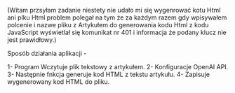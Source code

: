 (Witam przsyłam zadanie niestety nie udało mi się wygenrować kotu Html ani plku Html problem polegał na tym że za każdym razem gdy wpisywałem  polcenie i nazwe pliku z Artykułem do generowania  kodu Html z kodu JavaScript wyświetlał się komunikat nr 401 i informacja że podany klucz nie  jest prawidłowy.)

Sposób działania aplikacji -

1- Program Wczytuje plik tekstowy z artykułem.
2- Konfiguracje OpenAI API.
3- Następnie fnkcja generuje  kod HTML z tekstu artykułu.
4- Zapisuje wygenerowany kod HTML do pliku.



